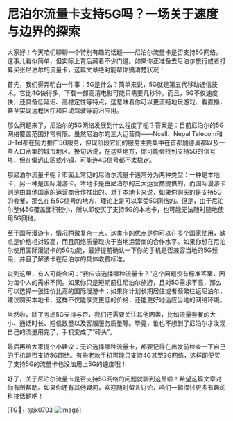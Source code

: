 # 尼泊尔流量卡支持5G吗？一场关于速度与边界的探索

大家好！今天咱们聊聊一个特别有趣的话题——尼泊尔流量卡是否支持5G网络。这事儿看似简单，但实际上背后藏着不少门道。如果你正准备去尼泊尔旅行或者打算买张尼泊尔的流量卡，这篇文章绝对能帮你搞清楚状况！

首先，我们得弄明白一件事：5G是什么？简单来说，5G就是第五代移动通信技术。它比4G快得多，下载一部高清电影可能只需要几秒钟。而且，5G不仅速度快，还具备低延迟、高稳定性等特点，这意味着你可以更流畅地玩游戏、看直播，甚至实现远程医疗和自动驾驶等前沿应用。

那么问题来了，尼泊尔的5G网络发展到什么程度了呢？答案是：目前尼泊尔的5G网络覆盖范围非常有限。虽然尼泊尔的三大运营商——Ncell、Nepal Telecom和U-Tel都在努力推广5G服务，但现阶段它们的服务主要集中在首都加德满都以及一些人口密集的城市地区。换句话说，在这些地方，你可能会找到支持5G的信号塔，但在偏远山区或小镇，可能连4G信号都不太稳定。

那尼泊尔流量卡呢？市面上常见的尼泊尔流量卡通常分为两种类型：一种是本地卡，另一种是国际漫游卡。本地卡是由尼泊尔的三大运营商提供的，而国际漫游卡则是由其他国家的运营商合作推出的。对于本地卡来说，如果你购买的是支持5G的套餐，那么在有5G信号的地方，理论上是可以享受5G网络的。但是，由于尼泊尔整体5G覆盖面积较小，所以即使买了支持5G的本地卡，也可能无法随时随地使用5G网络。

至于国际漫游卡，情况稍微复杂一点。这类卡的优点是你可以在多个国家使用，缺点是价格相对较高，而且网络质量取决于当地运营商的合作水平。如果你想在尼泊尔使用国际漫游卡的5G功能，最好提前确认一下你的手机是否兼容当地的5G频段，并且了解该卡在尼泊尔的具体收费标准。

说到这里，有人可能会问：“我应该选择哪种流量卡？”这个问题没有标准答案，因为每个人的需求不同。如果你只是短期前往尼泊尔旅游，且对5G需求不高，那么可以选择一张性价比高的国际漫游卡；如果你计划长期居住或者频繁往返尼泊尔，建议购买本地卡，这样不仅能享受更低的价格，还能更好地适应当地的网络环境。

当然啦，除了考虑5G支持与否，我们还需要关注其他因素，比如流量套餐的大小、通话时长、短信数量以及客服服务质量等。毕竟，谁也不想到了尼泊尔才发现自己的流量用完了，手机变成了“砖头”。

最后再给大家提个小建议：无论选择哪种流量卡，都要记得在出发前检查一下自己的手机是否支持5G网络。有些老款手机可能只支持4G甚至3G网络，这样即便买了支持5G的流量卡也没法用上5G的速度哦！

好了，关于尼泊尔流量卡是否支持5G网络的问题就聊到这里啦！希望这篇文章对你有所帮助。如果你还有其他疑问，欢迎随时留言讨论，咱们一起探讨更多有趣的科技话题吧！

[TG💪+ @jx0703 ![Image](https://github.com/user-attachments/assets/dbca1d08-cadb-493c-b0ec-ad6f7a83f270)]
